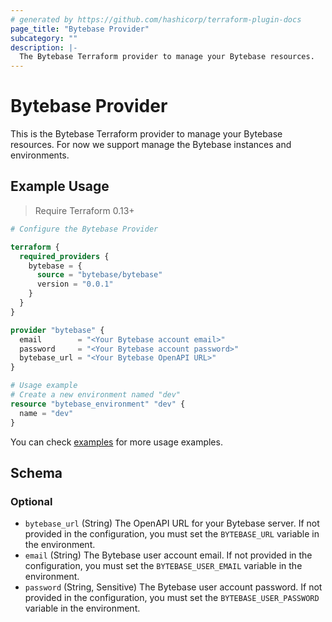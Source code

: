```yaml
---
# generated by https://github.com/hashicorp/terraform-plugin-docs
page_title: "Bytebase Provider"
subcategory: ""
description: |-
  The Bytebase Terraform provider to manage your Bytebase resources.
---
```


# Bytebase Provider

This is the Bytebase Terraform provider to manage your Bytebase resources. For now we support manage the Bytebase instances and environments.

## Example Usage

> Require Terraform 0.13+

```terraform
# Configure the Bytebase Provider

terraform {
  required_providers {
    bytebase = {
      source = "bytebase/bytebase"
      version = "0.0.1"
    }
  }
}

provider "bytebase" {
  email        = "<Your Bytebase account email>"
  password     = "<Your Bytebase account password>"
  bytebase_url = "<Your Bytebase OpenAPI URL>"
}
```

```terraform
# Usage example
# Create a new environment named "dev"
resource "bytebase_environment" "dev" {
  name = "dev"
}
```

You can check [examples](https://github.com/bytebase/terraform-provider-bytebase/blob/main/examples/main.tf) for more usage examples.

<!-- schema generated by tfplugindocs -->
## Schema

### Optional

- `bytebase_url` (String) The OpenAPI URL for your Bytebase server. If not provided in the configuration, you must set the `BYTEBASE_URL` variable in the environment.
- `email` (String) The Bytebase user account email. If not provided in the configuration, you must set the `BYTEBASE_USER_EMAIL` variable in the environment.
- `password` (String, Sensitive) The Bytebase user account password. If not provided in the configuration, you must set the `BYTEBASE_USER_PASSWORD` variable in the environment.

